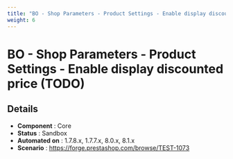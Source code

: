 ```yaml
---
title: "BO - Shop Parameters - Product Settings - Enable display discounted price (TODO)"
weight: 6
---
```


# BO - Shop Parameters - Product Settings - Enable display discounted price (TODO)
## Details
* **Component** : Core
* **Status** : Sandbox
* **Automated on** : 1.7.8.x, 1.7.7.x, 8.0.x, 8.1.x
* **Scenario** : https://forge.prestashop.com/browse/TEST-1073

